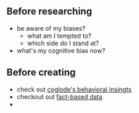 ## Before researching
- be aware of my biases?
	- what am I tempted to?
	- which side do I stand at?
- what's my cognitive bias now?
## Before creating
- check out [coglode's behavioral insingts](https://www.coglode.com/cookbook)
- checkout out [fact-based data](https://www.gapminder.org/)
- 
